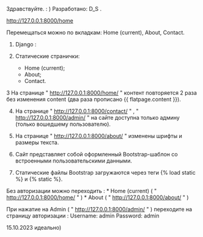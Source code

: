 Здравствуйте. : )
Разработано: D_S .

http://127.0.0.1:8000/home 

Перемещаться можно по вкладкам: Home (current), About, Contact.

1. Django :

2. Статические странички:
	* Home (current);
	* About;
	* Contact.

3 На странице " http://127.0.0.1:8000/home/ " контент повторяется 2 раза 
   без изменения content (два раза прописано {{ flatpage.content }}).

4. На странице " http://127.0.0.1:8000/contact/ " , 
     " http://127.0.0.1:8000/admin/ " на сайте доступна только админу 
   (только вошедшему пользователю).

5. На странице " http://127.0.0.1:8000/about/ " изменены шрифты и размеры текста.

6. Сайт представляет собой оформленный Bootstrap-шаблон со встроенными 
    пользовательскими данными.

7. Статические файлы Bootstrap загружаются через теги {% load static %} и {% static %}.

Без авторизации можно переходить : 
	* Home (current) ( " http://127.0.0.1:8000/home/ " ) 
	* About ( " http://127.0.0.1:8000/about/ " ) 

При нажатие на Admin ( " http://127.0.0.1:8000/admin/ " ) переходите на страницу авторизации :
Username: admin
Password: admin

15.10.2023 идеально)
